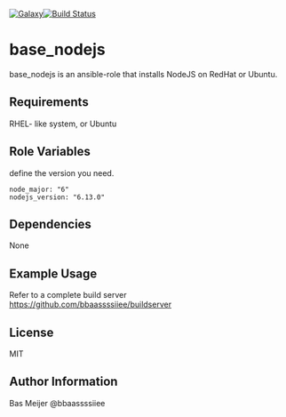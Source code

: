 [![Galaxy](https://img.shields.io/badge/galaxy-dockpack.base__nodejs-blue.svg?style=flat)](https://galaxy.ansible.com/dockpack/base_nodejs)[![Build Status](https://api.travis-ci.org/dockpack/base_nodejs.svg)](https://travis-ci.org/dockpack/base_nodejs)


base_nodejs
=========

base_nodejs is an ansible-role that installs NodeJS on RedHat or Ubuntu.

Requirements
------------

RHEL- like system, or Ubuntu


Role Variables
--------------
define the version you need.

    node_major: "6"
    nodejs_version: "6.13.0"

Dependencies
------------

None

Example Usage
----------------

Refer to a complete build server https://github.com/bbaassssiiee/buildserver

License
-------

MIT

Author Information
------------------

Bas Meijer
@bbaassssiiee
